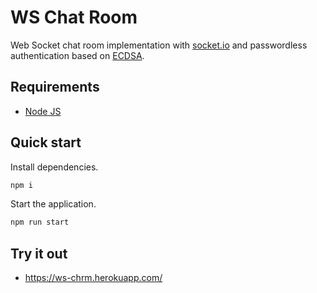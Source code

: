 # WS Chat Room

Web Socket chat room implementation with [socket.io](https://socket.io/) and passwordless authentication based on [ECDSA](https://en.wikipedia.org/wiki/Elliptic_Curve_Digital_Signature_Algorithm).


## Requirements
  - [Node JS](https://nodejs.org/en/)

## Quick start

Install dependencies.

```sh
npm i
```

Start the application.

```sh
npm run start
```

## Try it out
  - https://ws-chrm.herokuapp.com/
